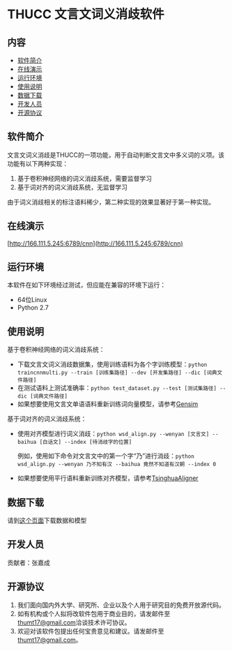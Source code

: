 THUCC 文言文词义消歧软件
========================

内容
----

-   [软件简介](#软件简介)
-   [在线演示](#在线演示)
-   [运行环境](#运行环境)
-   [使用说明](#使用说明)
-   [数据下载](#数据下载)
-   [开发人员](#开发人员)
-   [开源协议](#开源协议)

## 软件简介

文言文词义消歧是THUCC的一项功能，用于自动判断文言文中多义词的义项。该功能有以下两种实现：

1.  基于卷积神经网络的词义消歧系统，需要监督学习
2.  基于词对齐的词义消歧系统，无监督学习

由于词义消歧相关的标注语料稀少，第二种实现的效果显著好于第一种实现。

## 在线演示

[http://166.111.5.245:6789/cnn](http://166.111.5.245:6789/cnn)

## 运行环境

本软件在如下环境经过测试，但应能在兼容的环境下运行：

-   64位Linux
-   Python 2.7

## 使用说明

基于卷积神经网络的词义消歧系统：

-   下载文言文词义消歧数据集，使用训练语料为各个字训练模型：`python traincnnmulti.py --train [训练集路径] --dev [开发集路径] --dic [词典文件路径]`
-   在测试语料上测试准确率：`python test_dataset.py --test [测试集路径] --dic [词典文件路径]`
-   如果想要使用文言文单语语料重新训练词向量模型，请参考[Gensim](https://radimrehurek.com/gensim/models/word2vec.html)

基于词对齐的词义消歧系统：

-   使用对齐模型进行词义消歧：`python wsd_align.py --wenyan [文言文] --baihua [白话文] --index [待消歧字的位置]`

    例如，使用如下命令对文言文中的第一个字“乃”进行消歧：`python wsd_align.py --wenyan 乃不知有汉 --baihua 竟然不知道有汉朝 --index 0`
-   如果想要使用平行语料重新训练对齐模型，请参考[TsinghuaAligner](http://nlp.csai.tsinghua.edu.cn/~ly/systems/TsinghuaAligner/TsinghuaAligner.html)

## 数据下载

请到[这个页面](http://166.111.5.245:8900/wordsensedisambiguation)下载数据和模型

## 开发人员

贡献者：张嘉成

## 开源协议

1. 我们面向国内外大学、研究所、企业以及个人用于研究目的免费开放源代码。
2. 如有机构或个人拟将改软件包用于商业目的，请发邮件至[thumt17@gmail.com](mailto:thumt17@gmail.com)洽谈技术许可协议。
3. 欢迎对该软件包提出任何宝贵意见和建议。请发邮件至[thumt17@gmail.com](mailto:thumt17@gmail.com)。

